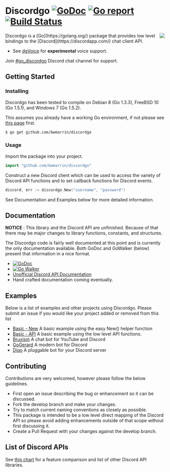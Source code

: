 Discordgo [![GoDoc](https://godoc.org/github.com/bwmarrin/discordgo?status.svg)](https://godoc.org/github.com/bwmarrin/discordgo) [![Go report](http://goreportcard.com/badge/bwmarrin/discordgo)](http://goreportcard.com/report/bwmarrin/discordgo) [![Build Status](https://travis-ci.org/bwmarrin/discordgo.svg?branch=master)](https://travis-ci.org/bwmarrin/discordgo)
====
<img align="right" src="http://bwmarrin.github.io/discordgo/img/discordgo.png">
Discordgo is a [Go](https://golang.org/) package that provides low level 
bindings to the [Discord](https://discordapp.com/) chat client API.

* See [dgVoice](https://github.com/bwmarrin/dgvoice) for **experimental** voice
support.

Join [#go_discordgo](https://discord.gg/0SBTUU1wZTWT6sqd) Discord chat channel 
for support.

## Getting Started

### Installing

Discordgo has been tested to compile on Debian 8 (Go 1.3.3), 
FreeBSD 10 (Go 1.5.1), and Windows 7 (Go 1.5.2).

This assumes you already have a working Go environment, if not please see
[this page](https://golang.org/doc/install) first.

```sh
$ go get github.com/bwmarrin/discordgo
```

### Usage

Import the package into your project.

```go
import "github.com/bwmarrin/discordgo"
```

Construct a new Discord client which can be used to access the variety of 
Discord API functions and to set callback functions for Discord events.

```go
discord, err := discordgo.New("username", "password")
```

See Documentation and Examples below for more detailed information.


## Documentation

**NOTICE** : This library and the Discord API are unfinished.
Because of that there may be major changes to library functions, constants,
and structures.

The Discordgo code is fairly well documented at this point and is currently
the only documentation available.  Both GoDoc and GoWalker (below) present
that information in a nice format.

- [![GoDoc](https://godoc.org/github.com/bwmarrin/discordgo?status.svg)](https://godoc.org/github.com/bwmarrin/discordgo) 
- [![Go Walker](http://gowalker.org/api/v1/badge)](https://gowalker.org/github.com/bwmarrin/discordgo) 
- [Unofficial Discord API Documentation](https://discordapi.readthedocs.org/en/latest/) 
- Hand crafted documentation coming eventually.


## Examples

Below is a list of examples and other projects using Discordgo.  Please submit 
an issue if you would like your project added or removed from this list 

- [Basic - New](https://github.com/bwmarrin/discordgo/tree/develop/examples/new_basic) A basic example using the easy New() helper function
- [Basic - API](https://github.com/bwmarrin/discordgo/tree/develop/examples/api_basic) A basic example using the low level API functions.
- [Bruxism](https://github.com/iopred/bruxism) A chat bot for YouTube and Discord
- [GoGerard](https://github.com/GoGerard/GoGerard) A modern bot for Discord
- [Digo](https://github.com/sethdmoore/digo) A pluggable bot for your Discord server

## Contributing
Contributions are very welcomed, however please follow the below guidelines.

- First open an issue describing the bug or enhancement so it can be
discussed.  
- Fork the develop branch and make your changes.  
- Try to match current naming conventions as closely as possible.  
- This package is intended to be a low level direct mapping of the Discord API 
so please avoid adding enhancements outside of that scope without first 
discussing it.
- Create a Pull Request with your changes against the develop branch.


## List of Discord APIs

See [this chart](https://abal.moe/Discord/Libraries.html) for a feature 
comparison and list of other Discord API libraries.
